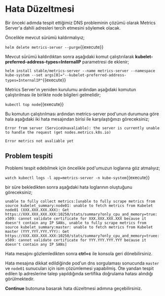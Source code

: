# Hata Düzeltmesi

Bir önceki adımda tespit ettiğimiz DNS probleminin çözümü olarak Metrics Server'a dahili adresleri tercih etmesini söylemek olacak.

Öncelikle mevcut sürümü kaldırmalıyız;

`helm delete metrics-server --purge`{{execute}}

Mevcut sürümü kaldırdıktan sonra aşağıdaki komut çalıştırılarak **kubelet-preferred-address-types=InternalIP** parametresi de eklenir;

`helm install stable/metrics-server --name metrics-server --namespace kube-system --set args[0]="--kubelet-preferred-address-types=InternalIP"`{{execute}}

Metrics Server'ın yeniden kurulumu ardından aşağıdaki komutun çalıştırılması ile birlikte node bilgileri gelmelidir;

`kubectl top node`{{execute}}

Bu komutun çalıştırılması ardından metrics-server pod'unun durumuna göre hala aşağıdaki iki hata mesajından birisi ile karşılaştığınızı göreceksiniz;

`Error from server (ServiceUnavaliable): the server is currently unable to handle the request (get nodes.metrics.k8s.io)`

`Error metrics not avaliable yet`

## Problem tespiti

Problemi tespit edebilmek için öncelikle pod'umuzun loglarına göz atmalıyız;

`watch kubectl logs -l app=metrics-server -n kube-system`{{execute}}

bir süre bekledikten sonra aşağıdaki hata loglarının oluştuğunu göreceksiniz;

`unable to fully collect metrics:[unable to fully scrape metrics from source kubelet_summary:node01: unable to fetch metrics from Kubelet node01 (XXX.XXX.XXX.XXX): Get https://XXX.XXX.XXX.XXX:10250/stats/summary?only_cpu_and_memory=true: x509: cannot validate certificate for XXX.XXX.XXX.XXX because it doesn't contain any IP SANs, unable to fully scrape metrics from source kubelet_summary:master: unable to fetch metrics from Kubelet master (YYY.YYY.YYY.YYY): Get https://XXX.XXX.XXX.XXX:10250/stats/summary?only_cpu_and_memory=truee: x509: cannot validate certificate for YYY.YYY.YYY.YYY because it doesn't contain any IP SANs]`

Hata mesajını gözlemledikten sonra **ctrl+c** ile konsola geri dönebilirsiniz.

Hata mesajına dikkat edildiğinde pod'un dns sorgulaması sonucunda `master` ve `node01` sunucuları için isim çözümlemesi yapabilmiş. Öte yandan tespit edilen Ip adreslerine talep yapıldığında sertifika doğrulama hatası alındığı görülmektedir.

**Continue** butonuna basarak hata düzeltmesi adımına geçebilirsiniz.
